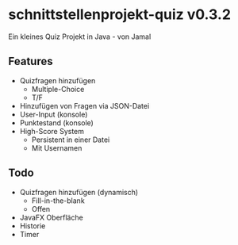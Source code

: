 # schnittstellenprojekt-quiz v0.3.2
Ein kleines Quiz Projekt in Java - von Jamal

## Features
* Quizfragen hinzufügen
  * Multiple-Choice
  * T/F
* Hinzufügen von Fragen via JSON-Datei
* User-Input (konsole)
* Punktestand (konsole)
* High-Score System
  * Persistent in einer Datei
  * Mit Usernamen


## Todo
* Quizfragen hinzufügen (dynamisch)
    * Fill-in-the-blank
    * Offen
* JavaFX Oberfläche
* Historie
* Timer